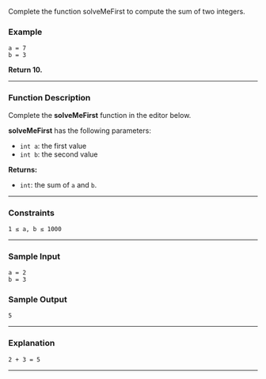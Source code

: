 
Complete the function solveMeFirst to compute the sum of two integers.

### Example

```
a = 7  
b = 3  
```

**Return 10.**

---

### Function Description

Complete the **solveMeFirst** function in the editor below.

**solveMeFirst** has the following parameters:

* `int a`: the first value
* `int b`: the second value

**Returns:**

* `int`: the sum of `a` and `b`.

---

### Constraints

```
1 ≤ a, b ≤ 1000
```

---

### Sample Input

```
a = 2  
b = 3  
```

### Sample Output

```
5
```

---

### Explanation

```
2 + 3 = 5
```

---